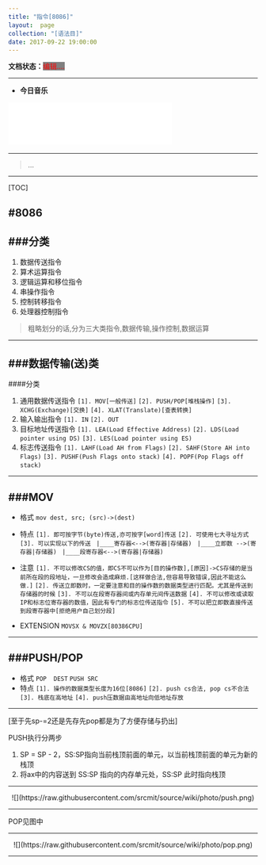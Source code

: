 ```yaml
---
title: "指令[8086]"
layout:  page
collection: "[语法目]"
date: 2017-09-22 19:00:00
---
```


**文档状态：**<a style="color:red;background-color:gray">编辑....</a>

---
- **今日音乐**
<iframe frameborder="no" border="0" marginwidth="0" marginheight="0" width=330 height=86 src="//music.163.com/outchain/player?type=2&id=286999&auto=0&height=66"></iframe>

---
> ...

---

<b style="color:red"></b>


[TOC]

#8086
---
###分类
---
1. 数据传送指令
2. 算术运算指令
3. 逻辑运算和移位指令
4. 串操作指令
5. 控制转移指令
6. 处理器控制指令

> 粗略划分的话,分为三大类指令,数据传输,操作控制,数据运算

---
###数据传输(送)类
---
####分类
1. 通用数据传送指令
    `[1]. MOV[一般传送]`
    `[2]. PUSH/POP[堆栈操作]`
    `[3]. XCHG(Exchange)[交换]`
    `[4]. XLAT(Translate)[查表转换]`
2. 输入输出指令
    `[1]. IN`
    `[2]. OUT`
3. 目标地址传送指令
    `[1]. LEA(Load Effective Address)`
    `[2]. LDS(Load pointer using DS)`
    `[3]. LES(Load pointer using ES)`
4. 标志传送指令
    `[1]. LAHF(Load AH from Flags)`
    `[2]. SAHF(Store AH into Flags)`
    `[3]. PUSHF(Push Flags onto stack)`
    `[4]. POPF(Pop Flags off stack)`

---
###MOV
---
- 格式
    `mov dest, src; (src)->(dest)`
- 特点
    `[1]. 即可按字节(byte)传送,亦可按字[word]传送`
    `[2]. 可使用七大寻址方式`
    `[3]. 可以实现以下的传送`
    ` |____寄存器<-->(寄存器|存储器)`
    ` |____立即数 -->(寄存器|存储器)`
    ` |____段寄存器<-->(寄存器|存储器)`

- 注意
    `[1]. 不可以修改CS的值，即CS不可以作为[目的操作数],[原因]->CS存储的是当前所在段的段地址，一旦修改会造成麻烦.[这样做合法,但容易导致错误,因此不能这么做.]`
    `[2]. 传送立即数时，一定要注意和目的操作数的数据类型进行匹配。尤其是传送到存储器的时候`
    `[3]. 不可以在段寄存器间或内存单元间传送数据`
    `[4]. 不可以修改或读取IP和标志位寄存器的数值，因此有专门的标志位传送指令`
    `[5]. 不可以把立即数直接传送到段寄存器中[拒绝用户自己划分段]`

- EXTENSION
    `MOVSX & MOVZX[80386CPU]`

---
###PUSH/POP
---

- 格式
    `POP  DEST`
    `PUSH SRC`
- 特点
    `[1]. 操作的数据类型长度为16位[8086]`
    `[2]. push cs合法, pop cs不合法`
    `[3]. 栈底在高地址`
    `[4]. push压数据由高地址向低地址存放`
---


[至于先sp-=2还是先存先pop都是为了方便存储与扔出]

PUSH执行分两步
1. SP = SP - 2，SS:SP指向当前栈顶前面的单元，以当前栈顶前面的单元为新的栈顶
2. 将ax中的内容送到 SS:SP 指向的内存单元处，SS:SP 此时指向栈顶


---

<center style="position:relative; ">
![](https://raw.githubusercontent.com/srcmit/source/wiki/photo/push.png)
</center>

---

POP见图中

---

<center style="position:relative; ">
![](https://raw.githubusercontent.com/srcmit/source/wiki/photo/pop.png)
</center>

---

